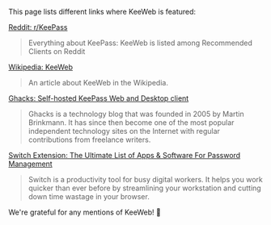 This page lists different links where KeeWeb is featured:

[Reddit: r/KeePass](https://reddit.com/r/keepass)
> Everything about KeePass: KeeWeb is listed among Recommended Clients on Reddit

[Wikipedia: KeeWeb](https://en.wikipedia.org/wiki/KeeWeb)
> An article about KeeWeb in the Wikipedia.

[Ghacks: Self-hosted KeePass Web and Desktop client](https://www.ghacks.net/2016/02/25/keeweb-self-hosted-keepass-web-and-desktop-client/)
> Ghacks is a technology blog that was founded in 2005 by Martin Brinkmann. It has since then become one of the most popular independent technology sites on the Internet with regular contributions from freelance writers.

[Switch Extension: The Ultimate List of Apps & Software For Password Management](https://switchextension.com/blog/password-management-apps-and-software-list/)
> Switch is a productivity tool for busy digital workers. It helps you work quicker than ever before by streamlining your workstation and cutting down time wastage in your browser.

We're grateful for any mentions of KeeWeb! 🙏 